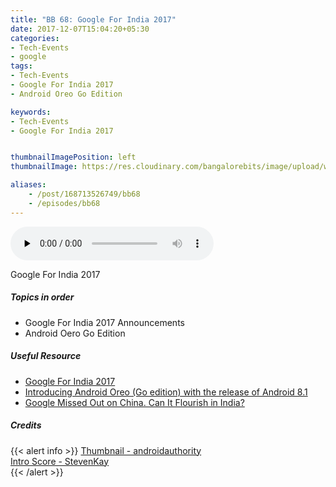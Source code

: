 ```yaml
---
title: "BB 68: Google For India 2017"
date: 2017-12-07T15:04:20+05:30
categories:
- Tech-Events
- google
tags:
- Tech-Events
- Google For India 2017
- Android Oreo Go Edition

keywords:
- Tech-Events
- Google For India 2017


thumbnailImagePosition: left
thumbnailImage: https://res.cloudinary.com/bangalorebits/image/upload/w_400,h_400,c_fill,r_max/v1517410321/bb-episode-assets/bb68-thumbnail.jpg

aliases:
    - /post/168713526749/bb68
    - /episodes/bb68
---
```

<audio controls="controls" controls style="width: 325px;" preload="none" id="audio_player"><source  src='https://audio.simplecast.com/a37de64f.mp3' type="audio/mp3">  </audio><BR>
<!-- <iframe frameborder='0' height='200px' scrolling='no' seamless src='https://embed.simplecast.com/a37de64f?color=f5f5f5' width='100%'></iframe> -->
Google For India 2017
 <!--more-->

##### Topics in order

 *   Google For India 2017 Announcements
 *   Android Oero Go Edition


##### Useful Resource
*   [Google For India 2017](https://www.youtube.com/watch?v=xCkJb8owZv4)
*   [Introducing Android Oreo (Go edition) with the release of Android 8.1](https://www.blog.google/products/android/introducing-android-oreo-go-edition/)
*   [Google Missed Out on China. Can It Flourish in India?](https://www.nytimes.com/2017/12/05/technology/google-india.html)
##### Credits

{{< alert info  >}}
  [Thumbnail - androidauthority](https://www.https://www.androidauthority.com) <BR>
  [Intro Score - StevenKay](https://plus.google.com/+StevenKay_Detachment)<BR>
{{< /alert >}}
